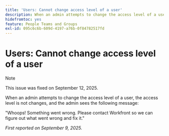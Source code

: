 ```yaml
---
title: 'Users: Cannot change access level of a user'
description: When an admin attempts to change the access level of a user, the access level is not changes, and the admin sees an error message.
hidefromtoc: yes
feature: People Teams and Groups
exl-id: 095c6c6b-609d-4197-a76b-0f84782517fd
---
```

# Users: Cannot change access level of a user

>[!NOTE]
>
>This issue was fixed on September 12, 2025.

When an admin attempts to change the access level of a user, the access level is not changes, and the admin sees the following message:

"Whoops! Something went wrong. Please contact Workfront so we can figure out what went wrong and fix it."

_First reported on September 9, 2025._
